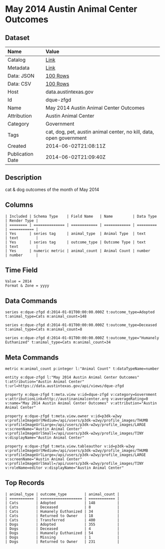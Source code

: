 # May 2014 Austin Animal Center Outcomes

## Dataset

| Name | Value |
| :--- | :---- |
| Catalog | [Link](https://catalog.data.gov/dataset/may-2014-austin-animal-center-outcomes) |
| Metadata | [Link](https://data.austintexas.gov/api/views/dque-zfgd) |
| Data: JSON | [100 Rows](https://data.austintexas.gov/api/views/dque-zfgd/rows.json?max_rows=100) |
| Data: CSV | [100 Rows](https://data.austintexas.gov/api/views/dque-zfgd/rows.csv?max_rows=100) |
| Host | data.austintexas.gov |
| Id | dque-zfgd |
| Name | May 2014 Austin Animal Center Outcomes |
| Attribution | Austin Animal Center |
| Category | Government |
| Tags | cat, dog, pet, austin animal center, no kill, data, open government |
| Created | 2014-06-02T21:08:11Z |
| Publication Date | 2014-06-02T21:09:40Z |

## Description

cat & dog outcomes of the month of May 2014

## Columns

```ls
| Included | Schema Type    | Field Name   | Name         | Data Type | Render Type |
| ======== | ============== | ============ | ============ | ========= | =========== |
| Yes      | series tag     | animal_type  | Animal Type  | text      | text        |
| Yes      | series tag     | outcome_type | Outcome Type | text      | text        |
| Yes      | numeric metric | animal_count | Animal Count | number    | number      |
```

## Time Field

```ls
Value = 2014
Format & Zone = yyyy
```

## Data Commands

```ls
series e:dque-zfgd d:2014-01-01T00:00:00.000Z t:outcome_type=Adopted t:animal_type=Cats m:animal_count=148

series e:dque-zfgd d:2014-01-01T00:00:00.000Z t:outcome_type=Deceased t:animal_type=Cats m:animal_count=8

series e:dque-zfgd d:2014-01-01T00:00:00.000Z t:outcome_type="Humanely Euthanized" t:animal_type=Cats m:animal_count=34
```

## Meta Commands

```ls
metric m:animal_count p:integer l:"Animal Count" t:dataTypeName=number

entity e:dque-zfgd l:"May 2014 Austin Animal Center Outcomes" t:attribution="Austin Animal Center" t:url=https://data.austintexas.gov/api/views/dque-zfgd

property e:dque-zfgd t:meta.view v:id=dque-zfgd v:category=Government v:attributionLink=http://austinanimalcenter.org v:averageRating=0 v:name="May 2014 Austin Animal Center Outcomes" v:attribution="Austin Animal Center"

property e:dque-zfgd t:meta.view.owner v:id=p3dk-w2wy v:profileImageUrlMedium=/api/users/p3dk-w2wy/profile_images/THUMB v:profileImageUrlLarge=/api/users/p3dk-w2wy/profile_images/LARGE v:screenName="Austin Animal Center" v:profileImageUrlSmall=/api/users/p3dk-w2wy/profile_images/TINY v:displayName="Austin Animal Center"

property e:dque-zfgd t:meta.view.tableauthor v:id=p3dk-w2wy v:profileImageUrlMedium=/api/users/p3dk-w2wy/profile_images/THUMB v:profileImageUrlLarge=/api/users/p3dk-w2wy/profile_images/LARGE v:screenName="Austin Animal Center" v:profileImageUrlSmall=/api/users/p3dk-w2wy/profile_images/TINY v:roleName=editor v:displayName="Austin Animal Center"
```

## Top Records

```ls
| animal_type | outcome_type        | animal_count | 
| =========== | =================== | ============ | 
| Cats        | Adopted             | 148          | 
| Cats        | Deceased            | 8            | 
| Cats        | Humanely Euthanized | 34           | 
| Cats        | Returned to Owner   | 18           | 
| Cats        | Transferred         | 400          | 
| Dogs        | Adopted             | 355          | 
| Dogs        | Deceased            | 4            | 
| Dogs        | Humanely Euthanized | 54           | 
| Dogs        | Missing             | 1            | 
| Dogs        | Returned to Owner   | 231          | 
```